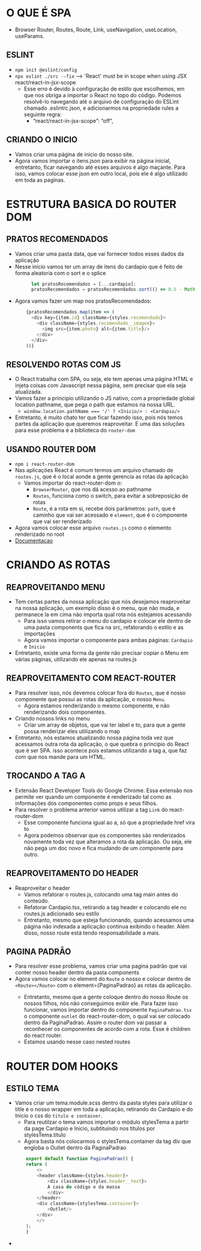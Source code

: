 # O QUE É SPA

- Browser Router, Routes, Route, Link, useNavigation, useLocation, useParams.

## ESLINT

- `npm init @eslint/config`
- `npx eslint ./src --fix`
--> 'React' must be in scope when using JSX  react/react-in-jsx-scope
    - Esse erro é devido à configuração de estilo que escolhemos, em que nos obriga a importar o React no topo do código. Podemos resolvê-lo navegando até o arquivo de configuração do ESLint chamado .eslintrc.json, e adicionarmos na propriedade rules a seguinte regra:
        - “react/react-in-jsx-scope”: “off”,

## CRIANDO O INICIO

- Vamos criar uma página de inicio do nosso site.
- Agora vamos importar o itens.json para exibir na página inicial, entretanto, ficar navegando até esses arquivos é algo maçante. Para isso, vamos colocar esse json em outro local, pois ele é algo utilizado em toda as paginas.

# ESTRUTURA BASICA DO ROUTER DOM

## PRATOS RECOMENDADOS

- Vamos criar uma pasta data, que vai fornecer todos esses dados da aplicação
- Nesse inicio vamos ter um array de itens do cardapio que é feito de forma aleatoria com o sort e o splice
    ```js
          let pratosRecomendados = [...cardapio];
          pratosRecomendados = pratosRecomendados.sort(() => 0.5 - Math.random()).splice(0,3);
    ```
- Agora vamos fazer um map nos pratosRecomendados:
    ```js
        {pratosRecomendados.map(item => (
          <div key={item.id} className={styles.recomendado}>
            <div className={styles.recomendado__imagem}>
              <img src={item.photo} alt={item.title}/>
            </div>
          </div>
        ))}
    ```

## RESOLVENDO ROTAS COM JS

- O React trabalha com SPA, ou seja, ele tem apenas uma página HTML e injeta coisas com Javascript nessa página, sem precisar que ela seja atualizada.
- Vamos fazer a principio utilizando o JS nativo, com a propriedade global location.pathname, que pega o path que estamos na nossa URL.
    - `window.location.pathName === '/' ? <Inicio/> : <Cardapio/>`
- Entretanto, é muito chato ter que ficar fazendo isso, pois nós temos partes da aplicação que queremos reaproveitar. E uma das soluções para esse problema é a biblioteca do `router-dom`

## USANDO ROUTER DOM

- `npm i react-router-dom`
- Nas aplicações React é comum termos um arquivo chamado de `routes.js`, que é o local aonde a gente gerencia as rotas da aplicação
    - Vamos importar do react-router-dom o:
        - `BrowserRouter`, que nos dá acesso ao pathname
        - `Routes`, funciona como o switch, para evitar a sobreposição de rotas
        - `Route`, é a rota em si, recebe dois parâmetros: `path`, que é caminho que vai ser acessado e `element`, que é o componente que vai ser renderizado
- Agora vamos colocar esse arquivo `routes.js` como o elemento renderizado no root
- [Documentacao](https://v5.reactrouter.com/web/api/Switch)

# CRIANDO AS ROTAS

## REAPROVEITANDO MENU

- Tem certas partes da nossa aplicação que nós desejamos reaproveitar na nossa aplicação, um exemplo disso é o menu, que não muda, e permanece la em cima não importa qual rota nós estejamos acessando
    - Para isso vamos retirar o menu do cardapio e colocar ele dentro de uma pasta components que fica na src, refatorando o estilo e as importações
    - Agora vamos importar o componente para ambas páginas: `Cardapio` e `Inicio`
- Entretanto, existe uma forma da gente não precisar copiar o Menu em várias páginas, utilizando ele apenas na routes.js

## REAPROVEITAMENTO COM REACT-ROUTER

- Para resolver isso, nós devemos colocar fora do `Routes`, que é nosso componente que possui as rotas da aplicação, o nosso `Menu`.
    - Agora estamos renderizando o mesmo componente, e não renderizando dois componentes.
- Criando nossos links no menu
    - Criar um array de objetos, que vai ter label e to, para que a gente possa renderizar eles utilizando o map
- Entretanto, nós estamos atualizando nossa página toda vez que acessamos outra rota da aplicação, o que quebra o principio do React que é ser SPA. isso acontece pois estamos utilizando a tag a, que faz com que nos mande para um HTML.

## TROCANDO A TAG A

- Extensão React Developer Tools do Google Chrome. Essa extensão nos permite ver quando um componente é renderizado tal como as informações dos componentes como props e seus filhos.
- Para resolver o problema anterior vamos utilizar a tag `Link` do react-router-dom
    - Esse componente funciona igual ao a, só que a propriedade href vira to
    - Agora podemos observar que os componentes são renderizados novamente toda vez que alteramos a rota da aplicação. Ou seja, ele não pega um doc novo e fica mudando de um componente para outro.

## REAPROVEITAMENTO DO HEADER

- Reaproveitar o header
    - Vamos refatorar o routes.js, colocando uma tag main antes do conteúdo.
    - Refatorar Cardapio.tsx, retirando a tag header e colocando ele no routes.js adicionado seu estilo
    - Entretanto, mesmo que esteja funcionando, quando acessamos uma página não indexada a aplicação continua exibindo o header. Além disso, nosso route está tendo responsabilidade a mais.

## PAGINA PADRÃO

- Para resolver esse problema, vamos criar uma pagina padrão que vai conter nosso header dentro da pasta components
- Agora vamos colocar no element do `Route` o nosso <PaginaPadrao/> e colocar dentro de `<Route></Route>` com o element={PaginaPadrao} as rotas da aplicação.
    - Entretanto, mesmo que a gente coloque dentro do nosso Route os nossos filhos, nós não conseguimos exibir ele. Para fazer isso funcionar, vamos importar dentro do componente `PaginaPadrao.tsx` o componente `outlet` do react-router-dom, o qual vai ser colocado dentro da PaginaPadrao. Assim o router dom vai passar a reconhecer os componentes de acordo com a rota. Esse é children do react router.
    - Estamos usando nesse caso nested routes

# ROUTER DOM HOOKS

## ESTILO TEMA

- Vamos criar um tema.module.scss dentro da pasta styles para utilizar o title e o nosso wrapper em toda a aplicação, retirando do Cardapio e do Inicio o css do `titulo e container`.
    - Para reutilzar o tema vamos importar o módulo stylesTema a partir da page Cardapio e Inicio, subtituindo nos titulos por stylesTema.titulo
    - Agora basta nós colocarmos o stylesTema.container da tag div que engloba o Outlet dentro da PaginaPadrao
    ```js
        export default function PaginaPadrao() {
        return (
            <>
            <header className={styles.header}>
                <div className={styles.header__text}>
                A casa do código e da massa
                </div>
            </header>
            <div className={stylesTema.container}>
                <Outlet/>
            </div>
            </>
        );
        }   
    ```
-


